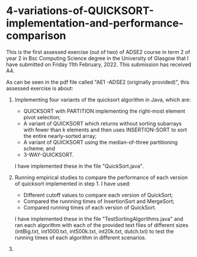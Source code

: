 # 4-variations-of-QUICKSORT-implementation-and-performance-comparison

This is the first assessed exercise (out of two) of ADSE2 course in term 2 of year 2 in
Bsc Computing Science degree in the University of Glasgow that I have submitted on Friday 11th February, 2022.
This submission has received A4.

As can be seen in the pdf file called "AE1 -ADSE2 (originally provided)",
this assessed exercise is about:

1. Implementing four variants of the quicksort algorithm in Java, which are:

    - QUICKSORT with PARTITION implementing the right-most element pivot selection;
    - A variant of QUICKSORT which returns without sorting subarrays with fewer than k elements
      and then uses INSERTION-SORT to sort the entire nearly-sorted array;
    - A variant of QUICKSORT using the median-of-three partitioning scheme; and
    - 3-WAY-QUICKSORT.
   
   I have implemented these in the file "QuickSort.java".

2. Running empirical studies to compare the performance of each version of quicksort implemented in step 1. I have used:

    - Different cutoff values to compare each version of QuickSort;
    - Compared the runnning times of InsertionSort and MergeSort;
    - Compared running times of each version of QuickSort.
    
   I have implemented these in the file "TestSortingAlgorithms.java" and ran each algorithm with each of the
   provided text files of different sizes (intBig.txt, int1000.txt, int500k.txt, int20k.txt, dutch.txt)
   to test the running times of each algorithm in different scenarios.
   
3. 
